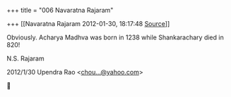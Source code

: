 +++
title = "006 Navaratna Rajaram"

+++
[[Navaratna Rajaram	2012-01-30, 18:17:48 [Source](https://groups.google.com/g/bvparishat/c/nF1J3XoXQ6g)]]





 Obviously. Acharya Madhva was born in 1238 while Shankarachary died in 820!



N.S. Rajaram  
  

2012/1/30 Upendra Rao \<[chou...@yahoo.com]()\>




